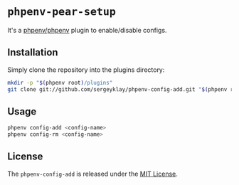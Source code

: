 # `phpenv-pear-setup`

It's a [phpenv/phpenv](https://github.com/hisayan/phpenv) plugin to enable/disable configs.

## Installation

Simply clone the repository into the plugins directory:

```sh
mkdir -p "$(phpenv root)/plugins"
git clone git://github.com/sergeyklay/phpenv-config-add.git "$(phpenv root)/plugins/phpenv-config-add"
```

## Usage

```sh
phpenv config-add <config-name>
phpenv config-rm <config-name>
```

## License

The `phpenv-config-add` is released under the [MIT License](https://github.com/sergeyklay/phpenv-config-add/blob/master/LICENSE).
